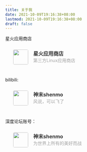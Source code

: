 ```yaml
---
title: 关于我
date: 2021-10-09T19:16:38+08:00
lastmod: 2021-10-09T19:16:38+08:00
draft: false
---
```


星火应用商店
  <div class="links-content"> 
     <div class="link-navigation"> 
      <div class="card"> 
	 <img class="ava" src="https://portrait.gitee.com/uploads/avatars/namespace/2086/6258778_deepin-community-store_1593773537.png" /> 
       <div class="card-header"> 
        <div> 
         <a href="https://gitee.com/spark-store-project/spark-store">星火应用商店</a> 
        </div> 
        <div class="info">
         第三方Linux应用商店
		 </div>
		 </div>
		 </div>
		 </div>
		 
		 


bilibili:

<div class="links-content"> 
     <div class="link-navigation"> 
      <div class="card"> 
	 <img class="ava" src="https://s1.ax1x.com/2022/05/18/Oos0TU.jpg" /> 
       <div class="card-header"> 
        <div> 
         <a href="https://space.bilibili.com/151990660">神末shenmo</a> 
        </div> 
        <div class="info">
         风说，可以飞了
		 </div>
		 </div>
		 </div>
		 </div>


深度论坛账号：

<div class="links-content"> 
     <div class="link-navigation"> 
      <div class="card"> 
	 <img class="ava" src="https://avatar.cdn.deepin.com/public/avatar/2024/06/25/01-07-30-dbf68ad5.png" /> 
       <div class="card-header"> 
        <div> 
         <a href="https://bbs.deepin.org/zh/user/223313">神末shenmo</a> 
        </div> 
        <div class="info">
         为世界上所有的美好而战
		 </div>
		 </div>
		 </div>
		 </div>

  <div class="post-body"> 
   <div id="links"> 
    <style>
    .links-content
    {
      	margin-top:1rem;
      }
      .link-navigation::after
      {
      	content:" ";
      	display:block;
      	clear:both;
      }
      .card
      {
	      max-width:250px;
	      font-size:1rem;
      	border-radius:5px;
	      transition-duration:.15s;
	      margin-bottom:1rem;
	      display:flex;
	      padding:10px 25px;
      }
      .card:hover
      {
      	transform:scale(1.1);
      	box-shadow:0 2px 6px 0 rgba(0,0,0,0.12), 0 0 6px 0 rgba(0,0,0,0.04);
      }
      .card a
      {
      	border:none;
      }
      .card .ava
      {
      	width:3rem!important;
        height:3rem!important;
      	border-radius:4px;
      	margin:0 1em 0 0 !important;
      }
      .card .card-header
      {
      	font-style:italic;
      	overflow:hidden;
      	width:100%;
      }
      .card .card-header a
      {
      	font-style:normal;
      	color:#333;
      	font-weight:700;
      	text-decoration:none;
      }
      .card .card-header a:hover
      {
      	color:#79aeff;
      	text-decoration:none;
      }
      .card .card-header .info
      {
      	font-style:normal;
      	color:#a3a3a3;
      	font-size:14px;
      	min-width:0;
      	text-overflow:ellipsis;
      	overflow:hidden;
      	white-space:nowrap;
      }
      .card:nth-child(odd)
      {
      	float:left;
      }
      .card:nth-child(even)
      {
      	float:left;
      }
     </style> 
  
